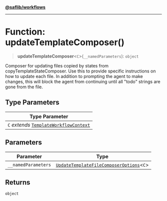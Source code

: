 [**@saflib/workflows**](../index.md)

---

# Function: updateTemplateComposer()

> **updateTemplateComposer**\<`C`\>(`__namedParameters`): `object`

Composer for updating files copied by states from copyTemplateStateComposer.
Use this to provide specific instructions on how to update each file. In
addition to prompting the agent to make changes, this will block the agent
from continuing until all "todo" strings are gone from the file.

## Type Parameters

| Type Parameter                                                                      |
| ----------------------------------------------------------------------------------- |
| `C` _extends_ [`TemplateWorkflowContext`](../interfaces/TemplateWorkflowContext.md) |

## Parameters

| Parameter           | Type                                                                                             |
| ------------------- | ------------------------------------------------------------------------------------------------ |
| `__namedParameters` | [`UpdateTemplateFileComposerOptions`](../interfaces/UpdateTemplateFileComposerOptions.md)\<`C`\> |

## Returns

`object`
